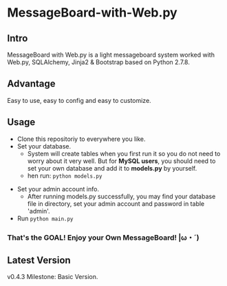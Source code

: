 # MessageBoard-with-Web.py

## Intro
MessageBoard with Web.py is a light messageboard system worked with Web.py, SQLAlchemy, Jinja2 & Bootstrap based on Python 2.7.8.

## Advantage
Easy to use, easy to config and easy to customize.  

## Usage
+ Clone this repositoriy to everywhere you like.  
+ Set your database.  
    + System will create tables when you first run it so you do not need to worry about it very well. But for **MySQL users**, you should need to set your own database and add it to **models.py** by yourself.   
    + hen run: ```python models.py```  
* Set your admin account info.
    + After running models.py successfully, you may find your database file in directory, set your admin account and password in table 'admin'.  
* Run ```python main.py```  

### That's the GOAL! Enjoy your Own MessageBoard! |ω・´)

## Latest Version
v0.4.3 Milestone: Basic Version.


